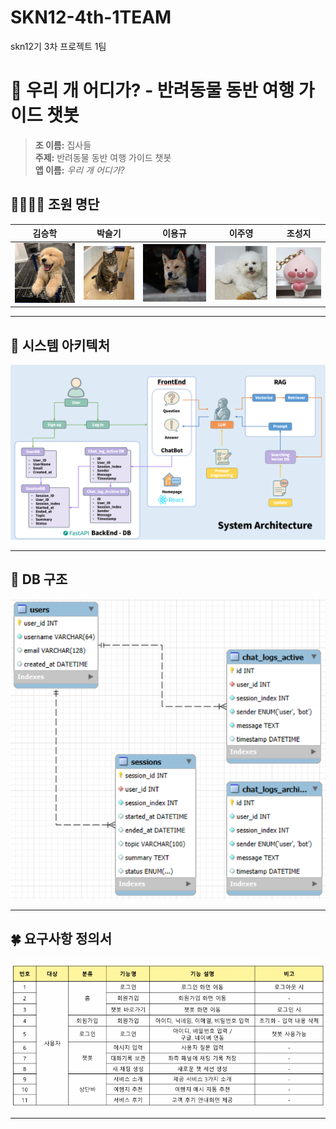 ﻿# SKN12-4th-1TEAM
 
skn12기 3차 프로젝트 1팀

# 🐾 우리 개 어디가? - 반려동물 동반 여행 가이드 챗봇

> **조 이름:** 집사들  
> **주제:** 반려동물 동반 여행 가이드 챗봇  
> **앱 이름:** _우리 개 어디가?_

## 👨‍👩‍👧‍👦 조원 명단

| 김승학                  | 박슬기                  | 이용규               | 이주영                  | 조성지                   |
| ----------------------- | ----------------------- | -------------------- | ----------------------- | ------------------------ |
| ![a](./assets/a.png)    | ![b](./assets/b.png)    | ![c](./assets/c.png) | ![d](./assets/d.png)    | ![e](./assets/e.png)     |

---

## 🧠 시스템 아키텍처

![시스템 아키텍처](./assets/시스템%20아키텍처.png)

---

## 🐶 DB 구조

![DB 구조](./assets/DB구조.png)

---

## 🍀 요구사항 정의서

![요구사항 정의서](./assets/요구사항정의서.png)

---
